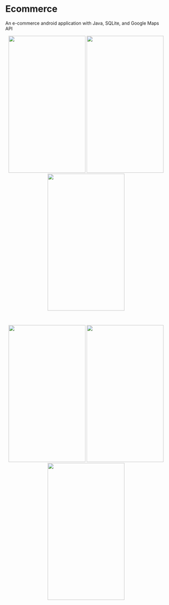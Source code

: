 # Ecommerce
 An e-commerce android application with Java, SQLite, and Google Maps API
 
<p float="left" align="middle">
 <img src="https://user-images.githubusercontent.com/38498534/126068089-f365ce7f-8ffd-4e9a-bdb5-f245a07ffe9b.jpeg" width="240" height="427">
 <img src="https://user-images.githubusercontent.com/38498534/126068091-2252d812-a47f-4e71-85aa-f436848e479c.jpeg" width="240" height="427">
 <img src="https://user-images.githubusercontent.com/38498534/126068378-955ad7bd-41b0-4c65-bfd0-7ffe08c11684.jpeg" width="240" height="427">
</p>
<br>
<p float="left" align="middle">
 <img src="https://user-images.githubusercontent.com/38498534/126068427-162ed90e-8942-4c18-81aa-7c437d209016.jpeg" width="240" height="427">
 <img src="https://user-images.githubusercontent.com/38498534/126068429-15a01b69-d802-49e3-a93e-e9a523f4c02e.jpeg" width="240" height="427">
 <img src="https://user-images.githubusercontent.com/38498534/126068432-81492d5f-ffbf-4526-869a-e6c80ebcd043.jpeg" width="240" height="427">
</p>
